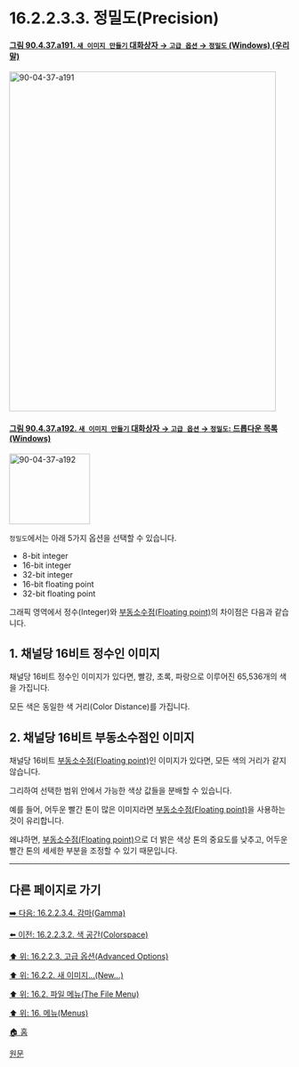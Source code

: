 # 16.2.2.3.3. 정밀도(Precision)

<a id="90-04-37-a191"></a>

#### [그림 90.4.37.a191. `새 이미지 만들기` 대화상자 → `고급 옵션` → `정밀도` (Windows) (우리말)](./90-04-0037-create_a_new_image.md#90-04-37-a191)
<img width="479" height="611" alt="90-04-37-a191" src="https://github.com/user-attachments/assets/c2029e66-76d2-4fb7-b835-270a4df5604a" />

<a id="90-04-37-a192"></a>

#### [그림 90.4.37.a192. `새 이미지 만들기` 대화상자 → `고급 옵션` → `정밀도`: 드롭다운 목록 (Windows)](./90-04-0037-create_a_new_image.md#90-04-37-a192)
<img width="145" height="127" alt="90-04-37-a192" src="https://github.com/user-attachments/assets/ffd53fca-d1a3-4170-b0d2-f305b933e5d5" />

`정밀도`에서는 아래 5가지 옵션을 선택할 수 있습니다.

- 8-bit integer
- 16-bit integer
- 32-bit integer
- 16-bit floating point
- 32-bit floating point

그래픽 영역에서 정수(Integer)와 [부동소수점(Floating point)](./19-glossaryx-floating_point.md)의 차이점은 다음과 같습니다.

<a id="16-02-02-03-03-s1"></a>

## 1. 채널당 16비트 정수인 이미지

채널당 16비트 정수인 이미지가 있다면, 빨강, 초록, 파랑으로 이루어진 65,536개의 색을 가집니다.

모든 색은 동일한 색 거리(Color Distance)를 가집니다.

<a id="16-02-02-03-03-s2"></a>

## 2. 채널당 16비트 부동소수점인 이미지

채널당 16비트 [부동소수점(Floating point)](./19-glossaryx-floating_point.md)인 이미지가 있다면, 모든 색의 거리가 같지 않습니다.

그리하여 선택한 범위 안에서 가능한 색상 값들을 분배할 수 있습니다.

예를 들어, 어두운 빨간 톤이 많은 이미지라면 [부동소수점(Floating point)](./19-glossaryx-floating_point.md)을 사용하는 것이 유리합니다.

왜냐하면, [부동소수점(Floating point)](./19-glossaryx-floating_point.md)으로 더 밝은 색상 톤의 중요도를 낮추고, 어두운 빨간 톤의 세세한 부분을 조정할 수 있기 때문입니다.

***

## 다른 페이지로 가기

[➡️ 다음: 16.2.2.3.4. 감마(Gamma)](./16-02-02-03-04-gamma.md)

[⬅️ 이전: 16.2.2.3.2. 색 공간(Colorspace)](./16-02-02-03-02-colorspace.md)

[⬆️ 위: 16.2.2.3. 고급 옵션(Advanced Options)](./16-02-02-03-00-advanced_options.md)

[⬆️ 위: 16.2.2. 새 이미지…(New…)](./16-02-02-00-new.md)

[⬆️ 위: 16.2. 파일 메뉴(The File Menu)](./16-02-00-the-file-menu.md)

[⬆️ 위: 16. 메뉴(Menus)](./16-00-menus.md)

[🏠 홈](./00-home.md)

[원문](https://docs.gimp.org/2.10/ko/gimp-file-new.html#idm22657)